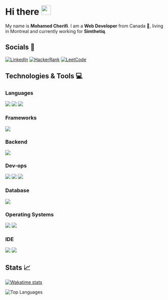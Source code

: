 # Hi there <img src="https://raw.githubusercontent.com/MartinHeinz/MartinHeinz/master/wave.gif" width="30px">
My name is **Mohamed Cherifi**. I am a **Web Developer** from Canada 🍁, living in Montreal and currently working for **Simthetiq**.



## Socials 📢
[![LinkedIn](https://img.shields.io/badge/LinkedIn-informational?style=for-the-badge&logo=LinkedIn)](https://www.linkedin.com/in/mohamed-cherifi-30414378)
[![HackerRank](https://img.shields.io/badge/HackerRank-2EC866?style=for-the-badge&logo=HackerRank&logoColor=white)](https://www.hackerrank.com/PineappleShade)
[![LeetCode](https://img.shields.io/badge/LeetCode-orange?style=for-the-badge&logo=LeetCode&logoColor=white)](https://leetcode.com/pineappleshade/)
</p>

<!-- https://shields.io/ https://simpleicons.org/-->
## Technologies & Tools 💻

### Languages
![](https://img.shields.io/badge/JavaScript--informational?style=flat&logo=javascript&logoColor=white&color=2bbc8a)
![](https://img.shields.io/badge/PHP--informational?style=flat&logo=PHP&logoColor=white&color=2bbc8a)
![](https://img.shields.io/badge/C%20Sharp--informational?style=flat&logo=c-sharp&logoColor=white&color=2bbc8a)

### Frameworks
![](https://img.shields.io/badge/React--informational?style=flat&logo=React&logoColor=white&color=2bbc8a)

### Backend
![](https://img.shields.io/badge/Node.js--informational?style=flat&logo=Node.js&logoColor=white&color=2bbc8a)

### Dev-ops
![](https://img.shields.io/badge/Docker--informational?style=flat&logo=docker&logoColor=white&color=2bbc8a)
![](https://img.shields.io/badge/Jenkins--informational?style=flat&logo=jenkins&logoColor=white&color=2bbc8a)
![](https://img.shields.io/badge/Ansible--informational?style=flat&logo=ansible&logoColor=white&color=2bbc8a)

### Database
![](https://img.shields.io/badge/MySQL--informational?style=flat&logo=MySQL&logoColor=white&color=2bbc8a)

### Operating Systems
![](https://img.shields.io/badge/Linux--informational?style=flat&logo=linux&logoColor=white&color=2bbc8a)
![](https://img.shields.io/badge/Windows--informational?style=flat&logo=windows&logoColor=white&color=2bbc8a)

### IDE
![](https://img.shields.io/badge/WebStorm--informational?style=flat&logo=WebStorm&logoColor=white&color=2bbc8a)
![](https://img.shields.io/badge/PhpStorm--informational?style=flat&logo=PHPStorm&logoColor=white&color=2bbc8a)


## Stats 📈
<!-- ![GitHub Stats](https://github-readme-stats.vercel.app/api?username=PineappleShade&show_icons=true&line_height=27&count_private=true&title_color=ffffff&text_color=c9cacc&icon_color=2bbc8a&bg_color=1d1f21)-->

[![Wakatime stats](https://github-readme-stats.vercel.app/api/wakatime?username=PineappleShade&hide=mdx,csv,text,typescript,ini,nginx,other&v=2)](https://github.com/anuraghazra/github-readme-stats)

![Top Languages](https://github-readme-stats.vercel.app/api/top-langs/?username=PineappleShade&hide=java,php&title_color=ffffff&text_color=c9cacc&icon_color=2bbc8a&bg_color=1d1f21)



<!--
**PineappleShade/pineappleshade** is a ✨ _special_ ✨ repository because its `README.md` (this file) appears on your GitHub profile.

Here are some ideas to get you started:

- 🔭 I’m currently working on ...
- 🌱 I’m currently learning ...
- 👯 I’m looking to collaborate on ...
- 🤔 I’m looking for help with ...
- 💬 Ask me about ...
- 📫 How to reach me: ...
- 😄 Pronouns: ...
- ⚡ Fun fact: ...
-->
